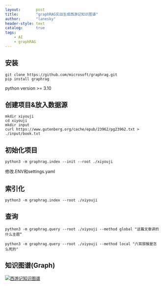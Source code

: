 ```yaml
---
layout:       post
title:        "graphRAG实战生成西游记知识图谱"
author:       "lanesky"
header-style: text
catalog:      true
tags:
    - AI
    - graphRAG
---
```


## 安装

```
git clone https://github.com/microsoft/graphrag.git
pip install graphrag
```

python version >= 3.10

## 创建项目&放入数据源

```
mkdir xiyouji
cd xiyouji
mkdir input
curl https://www.gutenberg.org/cache/epub/23962/pg23962.txt > ./input/book.txt
```

## 初始化项目

```
python3 -m graphrag.index --init --root ./xiyouji
```

修改.ENV和settings.yaml


## 索引化
```
python3 -m graphrag.index --root ./xiyouji
```

## 查询
```
python3 -m graphrag.query --root ./xiyouji --method global "这篇文章讲的什么主题“
```

```
python3 -m graphrag.query --root ./xiyouji --method local "六耳猕猴是怎么死的"
```

## 知识图谱(Graph)

[![西游记知识图谱](https://lanesky.github.io/img/in-post/post-graphrag-xiyouji/xiyouji.svg)](https://lanesky.github.io/img/in-post/post-graphrag-xiyouji/xiyouji.svg)

